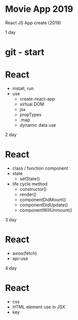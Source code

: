 # Movie App 2019

React JS App create (2019)

 1 day

# git - start
# React
 - install, run
 - use
   - create-react-app
   - virtual DOM
   - jsx
   - propTypes
   - .map
   - dynamic data use

 2 day
# React
 - class / function component
 - state
   - setState()
 - life cycle method
   - constructor()
   - render()
   - componentDidMount()
   - componentDidUpdate()
   - componentWillUnmount()

 3 day
# React
 - axios(fetch)
 - api-use

 4 day
# React
 - css
 - HTML element use in JSX
 - key